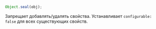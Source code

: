 ```js
Object.seal(obj);
```

Запрещает добавлять/удалять свойства. Устанавливает `configurable: false` для всех существующих свойств.